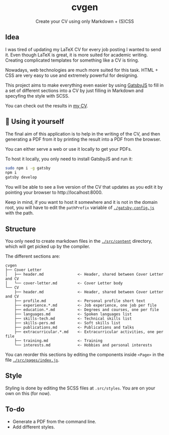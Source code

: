 <h1 align="center">cvgen</h1>

<p align="center">Create your CV using only Markdown + (S)CSS</p>


## Idea

I was tired of updating my LaTeX CV for every job posting I wanted to send it.
Even though LaTeX is great, it is more suited for academic writing. Creating
complicated templates for something like a CV is tiring.

Nowadays, web technologies are much more suited for this task. HTML + CSS are
very easy to use and extremely powerful for designing.

This project aims to make everything even easier by using
[GatsbyJS](https://www.gatsbyjs.com/) to fill in a set of different sections
into a CV by just filling in Markdown and specyfing the style with SCSS.

You can check out the results in [my CV](https://cvgen.meneillos.com).


## 🚀 Using it yourself

The final aim of this application is to help in the writing of the CV, and then
generating a PDF from it by printing the result into a PDF from the browser.

You can either serve a web or use it locally to get your PDFs.

To host it locally, you only need to install GatsbyJS and run it:

```bash
sudo npm i -g gatsby
npm i
gatsby develop
```

You will be able to see a live version of the CV that updates as you edit it by
pointing your browser to http://localhost:8000.

Keep in mind, if you want to host it somewhere and it is not in the domain root,
you will have to edit the `pathPrefix` variable of
[`./gatsby-config.js`](gatsby-config.js) with the path.


## Structure

You only need to create markdown files in the [`./src/content`](src/content/)
directory, which will get picked up by the compiler.

The different sections are:

```
cvgen
├── Cover Letter
│   ├── header.md               <- Header, shared between Cover Letter and CV
│   └── cover-letter.md         <- Cover Letter body
└── CV
    ├── header.md               <- Header, shared between Cover Letter and CV
    ├── profile.md              <- Personal profile short text
    ├── experience.*.md         <- Job experience, one job per file
    ├── education.*.md          <- Degrees and courses, one per file
    ├── languages.md            <- Spoken languages list
    ├── skills-tech.md          <- Technical skills list
    ├── skills-pers.md          <- Soft skills list
    ├── publications.md         <- Publications and talks
    ├── extracurricular.*.md    <- Extracurricular activities, one per file
    ├── training.md             <- Training
    └── interests.md            <- Hobbies and personal interests
```

You can reorder this sections by editing the components inside `<Page>` in the
file [`./src/pages/index.js`](src/pages/index.js).


## Style

Styling is done by editing the SCSS files at `.src/styles`. You are on your own
on this (for now).


## To-do

* Generate a PDF from the command line.
* Add different styles.
